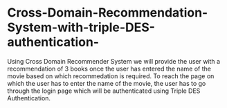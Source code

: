 # Cross-Domain-Recommendation-System-with-triple-DES-authentication-
Using Cross Domain Recommender System we will provide the user with a recommendation of 3 books once the user has entered the name of the movie based on which recommedation is required.
To reach the page on which the user has to enter the name of the movie, the user has to go through the login page which will be authenticated using Triple DES Authentication.
